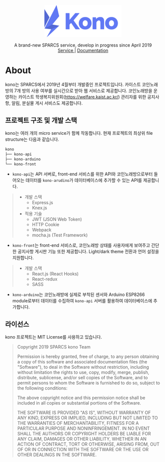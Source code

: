 <p align="center">
    <a href="https://github.com/sparcs-kaist/kono">
        <img src="Services-Kono.svg" width="250"/>
    </a>
    <p align="center">
        A brand-new SPARCS service, develop in progress since April 2019
        <br />
        <a href="http://kono.sparcs.org">
            Service
        </a>
        |
        <a href="https://docs.kono.sparcs.org">
            Documentation
        </a>
    </p>
</p>

# About
kono는 SPARCS에서 2019년 4월부터 개발중인 프로젝트입니다. 카이스트 코인노래방의 7개 방의 사용 여부를 실시간으로 받아 웹 서비스로 제공합니다. 코인노래방을 운영하는 카이스트 학생복지위원회(https://welfare.kaist.ac.kr/) 관리자를 위한 공지사항, 알림, 분실물 게시 서비스도 제공합니다.

## 프로젝트 구조 및 개발 스택
kono는 여러 개의 micro service가 함께 작동합니다. 현재 프로젝트의 최상위 file structure는 다음과 같습니다.
```
kono
├── kono-api
├── kono-arduino
└── kono-front
```
* `kono-api`는 API 서버로, front-end 서비스를 위한 API와 코인노래방으로부터 들어오는 데이터를 `kono-arudino`가 데이터베이스에 추가할 수 있는 API를 제공합니다.
> - 개발 스택
>   - Express.js
>   - Knex.js
> - 적용 기술
>   - JWT (JSON Web Token)
>   - HTTP Cookie
>   - Webpack
>   - mocha.js (Test Framework)
* `kono-front`는 front-end 서비스로, 코인노래방 상태를 사용자에게 보여주고 간단한 공지사항 게시판 기능 또한 제공합니다. Light/dark theme 전환과 언어 설정을 지원합니다.
> - 개발 스택
>   - React.js (React Hooks)
>   - React-redux
>   - SASS
* `kono-arduino`는 코인노래방에 실제로 부착된 센서와 Arduino ESP8266 module로부터 데이터를 수집하여 `kono-api` 서버를 활용하여 데이터베이스에 추가합니다.
## 라이선스
kono 프로젝트는 MIT License를 사용하고 있습니다.
>Copyright 2019 SPARCS kono Team
>
>Permission is hereby granted, free of charge, to any person obtaining a copy of this software and associated documentation files (the "Software"), to deal in the Software without restriction, including without limitation the rights to use, copy, modify, merge, publish, distribute, sublicense, and/or sell copies of the Software, and to permit persons to whom the Software is furnished to do so, subject to the following conditions:
>
>The above copyright notice and this permission notice shall be included in all copies or substantial portions of the Software.
>
>THE SOFTWARE IS PROVIDED "AS IS", WITHOUT WARRANTY OF ANY KIND, EXPRESS OR IMPLIED, INCLUDING BUT NOT LIMITED TO THE WARRANTIES OF MERCHANTABILITY, FITNESS FOR A PARTICULAR PURPOSE AND NONINFRINGEMENT. IN NO EVENT SHALL THE AUTHORS OR COPYRIGHT HOLDERS BE LIABLE FOR ANY CLAIM, DAMAGES OR OTHER LIABILITY, WHETHER IN AN ACTION OF CONTRACT, TORT OR OTHERWISE, ARISING FROM, OUT OF OR IN CONNECTION WITH THE SOFTWARE OR THE USE OR OTHER DEALINGS IN THE SOFTWARE.
